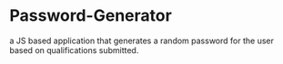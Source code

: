 # Password-Generator
a JS based application that generates a random password for the user based on qualifications submitted.
